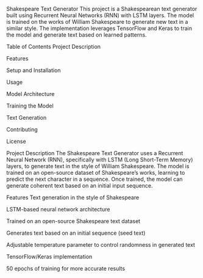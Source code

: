 Shakespeare Text Generator
This project is a Shakespearean text generator built using Recurrent Neural Networks (RNN) with LSTM layers. The model is trained on the works of William Shakespeare to generate new text in a similar style. The implementation leverages TensorFlow and Keras to train the model and generate text based on learned patterns.

Table of Contents
Project Description

Features

Setup and Installation

Usage

Model Architecture

Training the Model

Text Generation

Contributing

License

Project Description
The Shakespeare Text Generator uses a Recurrent Neural Network (RNN), specifically with LSTM (Long Short-Term Memory) layers, to generate text in the style of William Shakespeare. The model is trained on an open-source dataset of Shakespeare’s works, learning to predict the next character in a sequence. Once trained, the model can generate coherent text based on an initial input sequence.

Features
Text generation in the style of Shakespeare

LSTM-based neural network architecture

Trained on an open-source Shakespeare text dataset

Generates text based on an initial sequence (seed text)

Adjustable temperature parameter to control randomness in generated text

TensorFlow/Keras implementation

50 epochs of training for more accurate results
